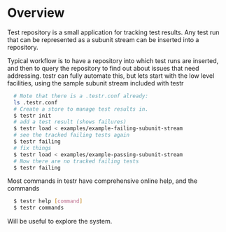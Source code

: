 # Overview

Test repository is a small application for tracking test results. Any test run
that can be represented as a subunit stream can be inserted into a repository.

Typical workflow is to have a repository into which test runs are inserted, and
then to query the repository to find out about issues that need addressing.
testr can fully automate this, but lets start with the low level facilities,
using the sample subunit stream included with testr

```sh
  # Note that there is a .testr.conf already:
  ls .testr.conf
  # Create a store to manage test results in.
  $ testr init
  # add a test result (shows failures)
  $ testr load < examples/example-failing-subunit-stream
  # see the tracked failing tests again
  $ testr failing
  # fix things
  $ testr load < examples/example-passing-subunit-stream
  # Now there are no tracked failing tests
  $ testr failing
```

Most commands in testr have comprehensive online help, and the commands

```sh
  $ testr help [command]
  $ testr commands
```

Will be useful to explore the system.
